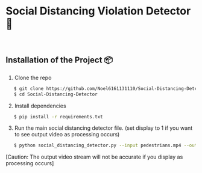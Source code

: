 # Social Distancing Violation Detector :mag_right:

<br>

## Installation of the Project :package:

1. Clone the repo

```bash
   $ git clone https://github.com/Noel6161131110/Social-Distancing-Detector.git
   $ cd Social-Distancing-Detector
```

2. Install dependencies

```bash
   $ pip install -r requirements.txt
```

3. Run the main social distancing detector file. (set display to 1 if you want to see output video as processing occurs)
```bash
   $ python social_distancing_detector.py --input pedestrians.mp4 --output output.avi --display 1   
```

[Caution: The output video stream will not be accurate if you display as processing occurs]

